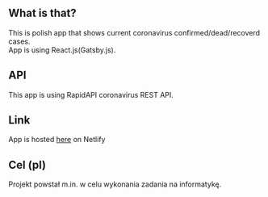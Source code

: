 ## What is that?
This is polish app that shows current coronavirus confirmed/dead/recoverd cases.<br />
App is using React.js(Gatsby.js).

## API
This app is using RapidAPI coronavirus REST API.

## Link
App is hosted [here](https://dreamy-edison-da9516.netlify.com) on Netlify

## Cel (pl)
Projekt powstał m.in. w celu wykonania zadania na informatykę.

